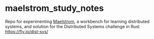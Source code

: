 # maelstrom_study_notes
Repo for experimenting [Maelstrom](https://github.com/jepsen-io/maelstrom?tab=readme-ov-file), a workbench for learning distributed systems, and solution for the Distributed Systems challenge in Rust https://fly.io/dist-sys/
